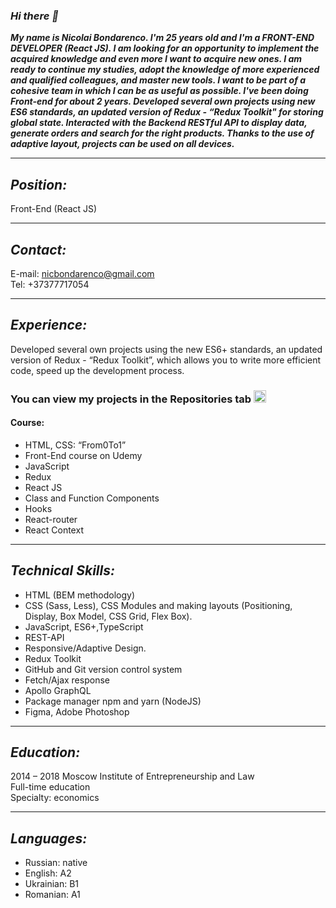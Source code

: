 ### ___Hi there 👋___

___My name is Niсolai Bondarenсo. I'm 25 years old and I'm a FRONT-END DEVELOPER (React JS). I am looking for an opportunity to implement the acquired knowledge and even more I want to acquire new ones. I am ready to continue my studies, adopt the knowledge of more experienced and qualified colleagues, and master new tools. I want to be part of a cohesive team in which I can be as useful as possible. I've been doing Front-end for about 2 years. Developed several own projects using new ES6 standards, an updated version of Redux - “Redux Toolkit" for storing global state. Interacted with the Backend RESTful API to display data, generate orders and search for the right products. Thanks to the use of adaptive layout, projects can be used on all devices.___

____


## ___Position:___
Front-End (React JS)

____

## ___Contact:___
E-mail: nicbondarenco@gmail.com\
Tel: +37377717054

____

## ___Experience:___
Developed several own projects using the new ES6+ standards, an updated version of Redux - “Redux Toolkit”, which allows you to write more efficient code, speed up the development process.
### You can view my projects in the Repositories tab <img src="https://akush.spb.ru/Images/strelkaVverh.jpg" width="20" title="hover text">
#### Course:
* HTML, CSS: “From0To1”
* Front-End course on Udemy
* JavaScript
* Redux
* React JS
* Class and Function Components
* Hooks
* React-router
* React Context

____


## ___Technical Skills:___
* HTML (BEM methodology)
* CSS (Sass, Less), CSS Modules and making layouts (Positioning, Display, Box Model, CSS Grid,
Flex Box).
* JavaScript, ES6+,TypeScript
* REST-API
* Responsive/Adaptive Design.
* Redux Toolkit
* GitHub and Git version control system
* Fetch/Ajax response
* Apollo GraphQL
* Package manager npm and yarn (NodeJS)
* Figma, Adobe Photoshop

____


## ___Education:___
2014 – 2018 Moscow Institute of Entrepreneurship and Law\
Full-time education\
Specialty: economics

____


## ___Languages:___
* Russian: native
* English: A2
* Ukrainian: B1
* Romanian: A1
